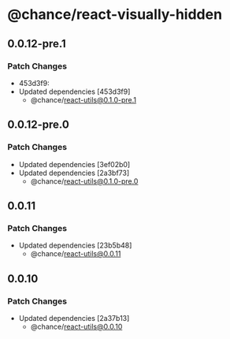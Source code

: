 # @chance/react-visually-hidden

## 0.0.12-pre.1

### Patch Changes

- 453d3f9:
- Updated dependencies [453d3f9]
  - @chance/react-utils@0.1.0-pre.1

## 0.0.12-pre.0

### Patch Changes

- Updated dependencies [3ef02b0]
- Updated dependencies [2a3bf73]
  - @chance/react-utils@0.1.0-pre.0

## 0.0.11

### Patch Changes

- Updated dependencies [23b5b48]
  - @chance/react-utils@0.0.11

## 0.0.10

### Patch Changes

- Updated dependencies [2a37b13]
  - @chance/react-utils@0.0.10

